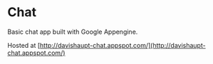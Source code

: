 Chat
====

Basic chat app built with Google Appengine.

Hosted at [http://davishaupt-chat.appspot.com/](http://davishaupt-chat.appspot.com/)
